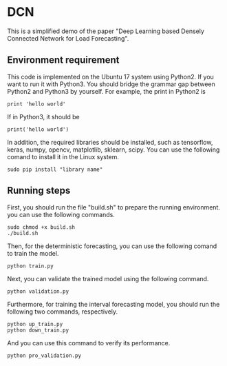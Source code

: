 # DCN 
This is a simplified demo of the paper "Deep Learning based Densely Connected  Network for Load Forecasting".

## Environment requirement
This code is implemented on the Ubuntu 17 system using Python2. If you want to run it with Python3. You should bridge the grammar gap between Python2 and Python3 by yourself. For example, the print in Python2 is
```
print 'hello world'
```
If in Python3, it should be
```
print('hello world')
```
In addition, the required libraries should be installed, such as tensorflow, keras, numpy, opencv, matplotlib, sklearn, scipy. You can use the following comand to install it in the Linux system.
```
sudo pip install "library name"
```
## Running steps
First, you should run the file "build.sh" to prepare the running environment. you can use the following commands.
```
sudo chmod +x build.sh
./build.sh
```
Then, for the deterministic forecasting, you can use the following comand to train the model.
```
python train.py
```
Next, you can validate the trained model using the following command.
```
python validation.py
```
Furthermore, for training the interval forecasting model, you should run the following two commands, respectively.
```
python up_train.py
python down_train.py
```
And you can use this command to verify its performance.
```
python pro_validation.py
```

